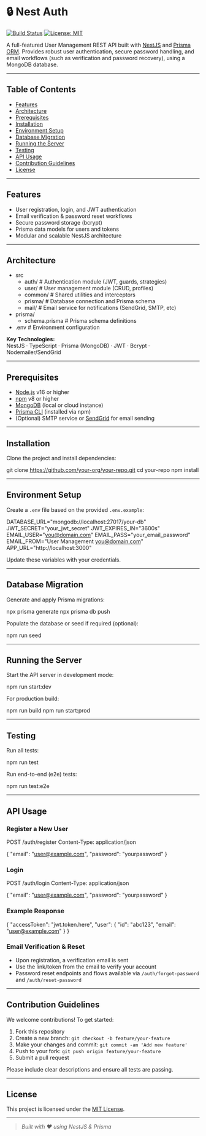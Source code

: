 

# 🔒 Nest Auth

[![Build Status](https://img.shields.io/badge/build-passing-brightgreen)](https://github.com/your-org/your-repo/actions)
[![License: MIT](https://img.shields.io/badge/License-MIT-yellow.svg)](LICENSE)

A full-featured User Management REST API built with [NestJS](https://nestjs.com/) and [Prisma ORM](https://www.prisma.io/). Provides robust user authentication, secure password handling, and email workflows (such as verification and password recovery), using a MongoDB database.

---

## Table of Contents

- [Features](#features)
- [Architecture](#architecture)
- [Prerequisites](#prerequisites)
- [Installation](#installation)
- [Environment Setup](#environment-setup)
- [Database Migration](#database-migration)
- [Running the Server](#running-the-server)
- [Testing](#testing)
- [API Usage](#api-usage)
- [Contribution Guidelines](#contribution-guidelines)
- [License](#license)

---

## Features

- User registration, login, and JWT authentication
- Email verification & password reset workflows
- Secure password storage (bcrypt)
- Prisma data models for users and tokens
- Modular and scalable NestJS architecture

---

## Architecture

- src
  - auth/          # Authentication module (JWT, guards, strategies)
  - user/          # User management module (CRUD, profiles)
  - common/        # Shared utilities and interceptors
  - prisma/        # Database connection and Prisma schema
  - mail/          # Email service for notifications (SendGrid, SMTP, etc)
- prisma/
  - schema.prisma  # Prisma schema definitions
- .env             # Environment configuration

**Key Technologies:**  
NestJS · TypeScript · Prisma (MongoDB) · JWT · Bcrypt · Nodemailer/SendGrid

---

## Prerequisites

- [Node.js](https://nodejs.org/) v16 or higher
- [npm](https://www.npmjs.com/) v8 or higher
- [MongoDB](https://www.mongodb.com/) (local or cloud instance)
- [Prisma CLI](https://www.prisma.io/docs/reference/api-reference/command-reference) (installed via npm)
- (Optional) SMTP service or [SendGrid](https://sendgrid.com/) for email sending

---

## Installation

Clone the project and install dependencies:

git clone https://github.com/your-org/your-repo.git
cd your-repo
npm install

---

## Environment Setup

Create a `.env` file based on the provided `.env.example`:

DATABASE_URL="mongodb://localhost:27017/your-db"
JWT_SECRET="your_jwt_secret"
JWT_EXPIRES_IN="3600s"
EMAIL_USER="you@domain.com"
EMAIL_PASS="your_email_password"
EMAIL_FROM="User Management <you@domain.com>"
APP_URL="http://localhost:3000"

Update these variables with your credentials.

---

## Database Migration

Generate and apply Prisma migrations:

npx prisma generate
npx prisma db push

Populate the database or seed if required (optional):

npm run seed

---

## Running the Server

Start the API server in development mode:

npm run start:dev

For production build:

npm run build
npm run start:prod

---

## Testing

Run all tests:

npm run test

Run end-to-end (e2e) tests:

npm run test:e2e

---

## API Usage

### Register a New User

POST /auth/register
Content-Type: application/json

{
  "email": "user@example.com",
  "password": "yourpassword"
}

### Login

POST /auth/login
Content-Type: application/json

{
  "email": "user@example.com",
  "password": "yourpassword"
}

### Example Response

{
  "accessToken": "jwt.token.here",
  "user": {
    "id": "abc123",
    "email": "user@example.com"
  }
}

### Email Verification & Reset

- Upon registration, a verification email is sent
- Use the link/token from the email to verify your account
- Password reset endpoints and flows available via `/auth/forgot-password` and `/auth/reset-password`

---

## Contribution Guidelines

We welcome contributions! To get started:

1. Fork this repository
2. Create a new branch: `git checkout -b feature/your-feature`
3. Make your changes and commit: `git commit -am 'Add new feature'`
4. Push to your fork: `git push origin feature/your-feature`
5. Submit a pull request

Please include clear descriptions and ensure all tests are passing.

---

## License

This project is licensed under the [MIT License](LICENSE).

---

> _Built with ❤️ using NestJS & Prisma_
